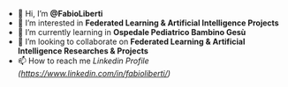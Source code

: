 - 👋 Hi, I’m **@FabioLiberti**
- 👀 I’m interested in **Federated Learning & Artificial Intelligence Projects**
- 🌱 I’m currently learning in **Ospedale Pediatrico Bambino Gesù**
- 💞️ I’m looking to collaborate on **Federated Learning & Artificial Intelligence Researches & Projects**
- 📫 How to reach me _Linkedin Profile (https://www.linkedin.com/in/fabioliberti/)_

<!---
FabioLiberti/FabioLiberti is a ✨ special ✨ repository because its `README.md` (this file) appears on your GitHub profile.
You can click the Preview link to take a look at your changes.
--->
